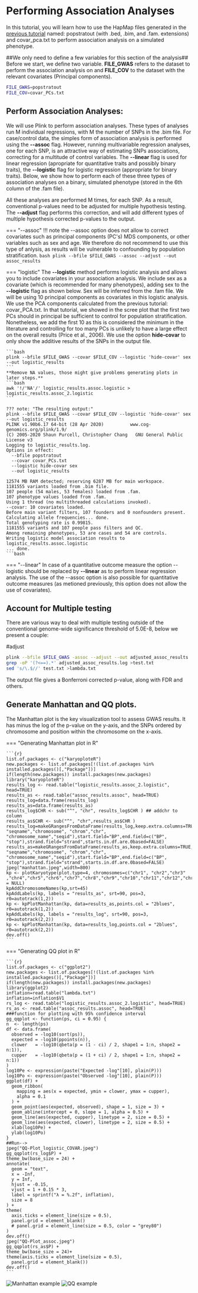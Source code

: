 # Performing Association Analyses 

In this tutorial, you will learn how to use the HapMap files generated in the [previous tutorial](popstrat.md) named: popstratout (with .bed, .bim, and .fam. extensions) and covar_pca.txt to perform association analysis on a simulated phenotype. 

##We only need to define a few variables for this section of the analysis##
Before we start, we define two variable. **FILE_GWAS** refers to the dataset to perform the association analysis on and **FILE_COV** to the dataset with the relevant covariates (Principal components).

```bash
FILE_GWAS=popstratout
FILE_COV=covar_PCs.txt
```

## Perform Association Analyses:
We will use Plink to perform association analyses. These types of analyses run M individual regressions, with M the number of SNPs in the .bim file. For case/control data, the simples form of association analysis is performed using the **--assoc** flag. However, running multivariable regression analyses, one for each SNP, is an attractive way of estimating SNPs associations, correcting for a multitude of control variables. The **--linear** flag is used for linear regression (apropriate for quantitative traits and possibly binary traits), the **--logistic** flag for logistic regression (appropriate for binary traits). Below, we show how to perform each of these three types of association analyses on a binary, simulated phenotype (stored in the 6th column of the .fam file).  

All these analyses are performed M times, for each SNP. As a result, conventional p-values need to be adjusted for multiple hypothesis testing. The **--adjust** flag performs this correction, and will add different types of multiple hypothesis corrected p-values to the output.

=== "--assoc"
    !!! note 
    the --assoc option does not allow to correct covariates such as principal components (PC's) MDS components, or other variables such as sex     and age. We therefore do not recommend to use this type of anlysis, as results will be vulnerable to confounding by population    stratification.
    ```bash
    plink --bfile $FILE_GWAS --assoc --adjust --out assoc_results
    ```

=== "logistic" 
The **--logistic** method performs logistic analysis and allows you to include covariates in your association analysis. We include sex as a covariate (which is recommended for many phenotypes), adding sex to the **--logistic** flag as shown below. Sex will be inferred from the .fam file. We will be using 10 principal components as covariates in this logistic analysis. We use the PCA components calculated from the previous tutorial: covar_PCA.txt. In that tutorial, we showed in the scree plot that the first two PCs should in principal be sufficient to control for population stratification. Nonetheless, we add the first 10 as this is considered the minimum in the literature and controlling for too many PCs is unlikely to have a large effect on the overall results (Price et al., 2006). We use the option **hide-covar** to only show the additive results of the SNPs in the output file.

    ```bash
    plink --bfile $FILE_GWAS --covar $FILE_COV --logistic 'hide-covar' sex --out logistic_results
    ```
    **Remove NA values, those might give problems generating plots in later steps.**
    ```bash 
    awk '!/'NA'/' logistic_results.assoc.logistic > logistic_results.assoc_2.logistic
    ```
    
    ??? note: "The resulting output:"
    plink --bfile $FILE_GWAS --covar $FILE_COV --logistic 'hide-covar' sex --out logistic_results
    PLINK v1.90b6.17 64-bit (28 Apr 2020)          www.cog-genomics.org/plink/1.9/
    (C) 2005-2020 Shaun Purcell, Christopher Chang   GNU General Public License v3
    Logging to logistic_results.log.
    Options in effect:
      --bfile popstratout
      --covar covar_PCs.txt
      --logistic hide-covar sex
      --out logistic_results

    12574 MB RAM detected; reserving 6287 MB for main workspace.
    1181555 variants loaded from .bim file.
    107 people (54 males, 53 females) loaded from .fam.
    107 phenotype values loaded from .fam.
    Using 1 thread (no multithreaded calculations invoked).
    --covar: 10 covariates loaded.
    Before main variant filters, 107 founders and 0 nonfounders present.
    Calculating allele frequencies... done.
    Total genotyping rate is 0.99815.
    1181555 variants and 107 people pass filters and QC.
    Among remaining phenotypes, 53 are cases and 54 are controls.
    Writing logistic model association results to logistic_results.assoc.logistic
    ... done.
    ```bash
    

=== "--linear"
    In case of a quantitative outcome measure the option --logistic should be replaced by **--linear** as to perform linear regression analysis. The use of the --assoc option is also possible for quantitative outcome measures (as metioned previously, this option does not allow the use of covariates). 
   

## Account for Multiple testing

There are various way to deal with multiple testing outside of the conventional genome-wide significance threshold of 5.0E-8, below we present a couple: 

#adjust
```bash
plink --bfile $FILE_GWAS -assoc --adjust --out adjusted_assoc_results
grep -oP '(?<==).*' adjusted_assoc_results.log >test.txt
sed 's/\.$//' test.txt >lambda.txt
```
The output file gives a Bonferroni corrected p-value, along with FDR and others.

## Generate Manhattan and QQ plots.
The Manhattan plot is the key visualization tool to assess GWAS results. It has minus the log of the p-value on the y-axis, and the SNPs ordered by chromosome and position within the chromosome on the x-axis. 

=== "Generating Manhattan plot in R"

    ```{r}
    list.of.packages <- c("karyoploteR")
    new.packages <- list.of.packages[!(list.of.packages %in% installed.packages()[,"Package"])]
    if(length(new.packages)) install.packages(new.packages)
    library("karyoploteR")  
    results_log <- read.table("logistic_results.assoc_2.logistic", head=TRUE)
    results_as <- read.table("assoc_results.assoc", head=TRUE)
    results_log=data.frame(results_log)
    results_as=data.frame(results_as)
    results_log$CHR <- sub("^", "chr", results_log$CHR ) ## addchr to column
    results_as$CHR <- sub("^", "chr",results_as$CHR )
    results_log=makeGRangesFromDataFrame(results_log,keep.extra.columns=TRUE,ignore.strand=TRUE,seqinfo=NULL,seqnames.field=c("seqnames", "seqname","chromosome", "chrom","chr", "chromosome_name","seqid"),start.field="BP",end.field=c("BP", "stop"),strand.field="strand",starts.in.df.are.0based=FALSE)
    results_as=makeGRangesFromDataFrame(results_as,keep.extra.columns=TRUE,ignore.strand=TRUE,seqinfo=NULL,seqnames.field=c("seqnames", "seqname","chromosome", "chrom","chr", "chromosome_name","seqid"),start.field="BP",end.field=c("BP", "stop"),strand.field="strand",starts.in.df.are.0based=FALSE)
    jpeg("manhattan.jpeg",width=800)
    kp <- plotKaryotype(plot.type=4, chromosomes=c("chr1", "chr2","chr3" ,"chr4","chr5","chr6","chr7","chr8","chr9","chr10","chr11","chr12","chr13","chr14","chr15","chr16","chr17","chr18","chr19","chr20","chr21","chr22"),labels.plotter = NULL)
    kpAddChromosomeNames(kp,srt=45)
    kpAddLabels(kp, labels = "results_as", srt=90, pos=3, r0=autotrack(1,2))
    kp <- kpPlotManhattan(kp, data=results_as,points.col = "2blues", r0=autotrack(1,2))
    kpAddLabels(kp, labels = "results_log", srt=90, pos=3, r0=autotrack(2,2))
    kp <- kpPlotManhattan(kp, data=results_log,points.col = "2blues",  r0=autotrack(2,2))
    dev.off()
    ```
  
=== "Generating QQ plot in R"

    ```{r}
    list.of.packages <- c("ggplot2")
    new.packages <- list.of.packages[!(list.of.packages %in% installed.packages()[,"Package"])]
    if(length(new.packages)) install.packages(new.packages)
    library(ggplot2)
    inflation=read.table("lambda.txt")
    inflation=inflation$V1
    rs_log <- read.table("logistic_results.assoc_2.logistic", head=TRUE)
    rs_as <- read.table("assoc_results.assoc", head=TRUE)
    ###function for plotting with 95% confidence interval
    gg_qqplot <- function(ps, ci = 0.95) {
    n  <- length(ps)
    df <- data.frame(
      observed = -log10(sort(ps)),
      expected = -log10(ppoints(n)),
      clower   = -log10(qbeta(p = (1 - ci) / 2, shape1 = 1:n, shape2 = n:1)),
      cupper   = -log10(qbeta(p = (1 + ci) / 2, shape1 = 1:n, shape2 = n:1))
    )
    log10Pe <- expression(paste("Expected -log"[10], plain(P)))
    log10Po <- expression(paste("Observed -log"[10], plain(P)))
    ggplot(df) +
      geom_ribbon(
        mapping = aes(x = expected, ymin = clower, ymax = cupper),
        alpha = 0.1
      ) +
      geom_point(aes(expected, observed), shape = 1, size = 3) +
      geom_abline(intercept = 0, slope = 1, alpha = 0.5) +
      geom_line(aes(expected, cupper), linetype = 2, size = 0.5) +
      geom_line(aes(expected, clower), linetype = 2, size = 0.5) +
      xlab(log10Pe) +
      ylab(log10Po)
    }
    ##Run-->
    jpeg("QQ-Plot_logistic_COVAR.jpeg")
    gg_qqplot(rs_log$P) +
    theme_bw(base_size = 24) +
    annotate(
      geom = "text",
      x = -Inf,
      y = Inf,
      hjust = -0.15,
      vjust = 1 + 0.15 * 3,
      label = sprintf("λ = %.2f", inflation),
      size = 8
    ) +
    theme(
      axis.ticks = element_line(size = 0.5),
      panel.grid = element_blank()
      # panel.grid = element_line(size = 0.5, color = "grey80")
    )
    dev.off()
    jpeg("QQ-Plot_assoc.jpeg")
    gg_qqplot(rs_as$P) +
    theme_bw(base_size = 24)+
    theme(axis.ticks = element_line(size = 0.5),
      panel.grid = element_blank())
    dev.off()
    ```
![Manhattan example](img/manhattan.png)
![QQ example](img/qq.png)




